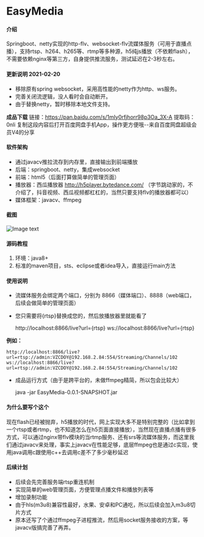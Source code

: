 
# EasyMedia

#### 介绍
Springboot、netty实现的http-flv、websocket-flv流媒体服务（可用于直播点播），支持rtsp、h264、h265等、rtmp等多种源，h5纯js播放（不依赖flash），不需要依赖nginx等第三方，自身提供推流服务，测试延迟在2-3秒左右。

#### 更新说明 2021-02-20
- 移除原有spring websocket，采用高性能的netty作为http、ws服务。
- 完善关闭流逻辑，没人看时会自动断开。
- 由于替换netty，暂时移除本地文件支持。

**成品下载**
链接：https://pan.baidu.com/s/1mIy0rfjhorr98p3Oa_3X-A 
提取码：0nli 
复制这段内容后打开百度网盘手机App，操作更方便哦--来自百度网盘超级会员V4的分享

#### 软件架构
- 通过javacv推拉流存到内存里，直接输出到前端播放
- 后端：springboot、netty，集成websocket
- 前端：html5（后面打算做简单的管理页面）
- 播放器：西瓜播放器 http://h5player.bytedance.com/ （字节跳动家的，不介绍了，抖音视频、西瓜视频都杠杠的，当然只要支持flv的播放器都可以）
- 媒体框架：javacv、ffmpeg

#### 截图
![Image text](https://img-blog.csdnimg.cn/img_convert/e8944fb7e61fbead2e773edfd6beeaf6.png)


#### 源码教程

1.  环境：java8+
2.  标准的maven项目，sts、eclipse或者idea导入，直接运行main方法

#### 使用说明

- 流媒体服务会绑定两个端口，分别为 8866（媒体端口）、8888（web端口，后续会做简单的管理页面）
- 您只需要将{rtsp}替换成您的，然后放播放器里就能看了


    http://localhost:8866/live?url={rtsp}
    ws://localhost:8866/live?url={rtsp}


 **例如：**


    http://localhost:8866/live?url=rtsp://admin:VZCDOY@192.168.2.84:554/Streaming/Channels/102
    ws://localhost:8866/live?url=rtsp://admin:VZCDOY@192.168.2.84:554/Streaming/Channels/102


- 成品运行方式（由于是跨平台的，未做ffmpeg精简，所以包会比较大）


     java -jar EasyMedia-0.0.1-SNAPSHOT.jar

#### 为什么要写个这个
现在flash已经被抛弃，h5播放的时代，网上实现大多不是特别完整的（比如拿到一个rtsp或者rtmp，也不知道怎么在h5页面直接播放），当然现在直播点播有很多方式，可以通过nginx带flv模块的当rtmp服务、还有srs等流媒体服务，而这里我们通过javacv来处理，事实上javacv在性能足够，底层ffmpeg也是通过c实现，使用java调用c跟使用c++去调用c差不了多少毫秒延迟


#### 后续计划
- 后续会先完善服务端rtsp重连机制
- 实现简单的web管理页面，方便管理点播文件和播放列表等
- 增加录制功能
- 由于hls(m3u8)兼容性最好，水果、安卓和PC通吃，所以后续会加入m3u8切片方式
- 原本还写了个通过ffmpeg子进程推流，然后用socket服务接收的方案，等javacv版搞完善了再弄。

